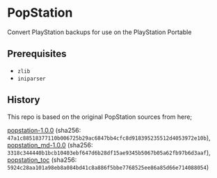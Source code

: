 # PopStation

Convert PlayStation backups for use on the PlayStation Portable

## Prerequisites

* `zlib`
* `iniparser`

## History

This repo is based on the original PopStation sources from here;

[popstation-1.0.0](https://storage.googleapis.com/google-code-archive-downloads/v2/code.google.com/leandroufcgprojects/popstation-1.0.0.tar.gz) (sha256: `47a1c88518377110b006725b29ac6847bb4cfc8d918395235512d4053972e10b`), [popstation_md-1.0.0](https://storage.googleapis.com/google-code-archive-downloads/v2/code.google.com/leandroufcgprojects/popstation_md-1.0.0.tar.gz) (sha256: `3318c344440b1bcb10403ebf647d6b28df15ae9345b5067b05a62fb97b6d3aaf`), [popstation_toc](http://psp.brewology.com/downloads/download.php?id=5992) (sha256: `5924c28aa101a98eb8a084bd41c8a886f5bbe7768525ee86a85d66e714088054`)
